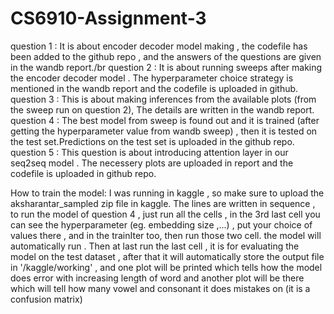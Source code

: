# CS6910-Assignment-3
question 1 : It is about encoder decoder model making , the codefile has been added to the  github repo , and the answers of the questions are given in  the wandb report./br
question 2 : It is about running sweeps after making the encoder decoder model . The hyperparameter choice strategy is mentioned in the wandb report and the codefile is uploaded in github.
question 3 : This is about making inferences from the available plots (from the sweep run on question 2), The details are written in the wandb report.
question 4 : The best model from sweep is found out and it is trained (after getting the hyperparameter value from wandb sweep) , then it is tested on the test set.Predictions on the test set is uploaded in the github repo.
question 5 : This question is about introducing attention layer in our seq2seq model . The necessery plots are uploaded in report and the codefile is uploaded in github repo.

How to train the model:
I was running in kaggle , so make sure to upload the aksharantar_sampled zip file in kaggle.
The lines are written in sequence , to run the model of question 4 , just run all the cells , in the 3rd last cell you can see the hyperparameter (eg. embedding size ,...) , put your choice of values there , and in the trainIter too, then run those two cell. the model will automatically run . Then at last run the last cell , it is for evaluating the model on the test dataset , after that it will automatically store the output file in '/kaggle/working' , and one plot will be printed which tells how the model does error with increasing length of word and another plot will be there which will tell how many vowel and consonant it does mistakes on (it is a confusion matrix)
